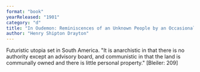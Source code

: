 ```yaml
---
format: "book"
yearReleased: "1901"
category: "d"
title: "In Oudemon: Reminiscences of an Unknown People by an Occasional Traveller"
author: "Henry Shipton Drayton"
---
```

Futuristic utopia set in South America. "It is anarchistic  in that there is no authority except an advisory board, and communistic in that  the land is communally owned and there is little personal property." [Bleiler:  209]
 
 